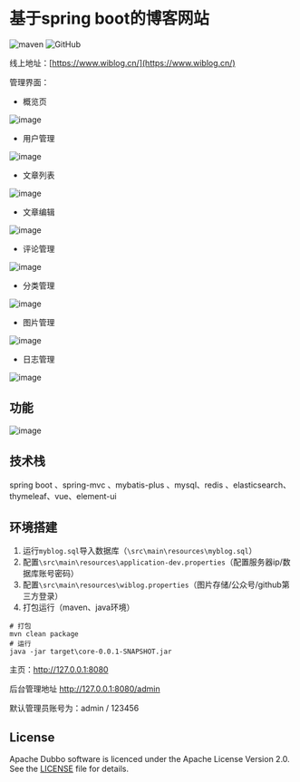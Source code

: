 # 基于spring boot的博客网站

![maven](https://img.shields.io/maven-central/v/org.apache.maven/apache-maven)
![GitHub](https://img.shields.io/github/license/weimin96/spring-boot-wiblog)

线上地址：[https://www.wiblog.cn/](https://www.wiblog.cn/)

管理界面：

- 概览页

![image](https://wiblog-1251822424.cos.ap-guangzhou.myqcloud.com/20200321220710-1.png)

- 用户管理

![image](https://wiblog-1251822424.cos.ap-guangzhou.myqcloud.com/20200321220716-2.png)

- 文章列表

![image](https://wiblog-1251822424.cos.ap-guangzhou.myqcloud.com/20200321220719-3.png)

- 文章编辑

![image](https://wiblog-1251822424.cos.ap-guangzhou.myqcloud.com/20200321220723-4.png)

- 评论管理

![image](https://wiblog-1251822424.cos.ap-guangzhou.myqcloud.com/20200321220730-5.png)

- 分类管理

![image](https://wiblog-1251822424.cos.ap-guangzhou.myqcloud.com/20200321220734-6.png)

- 图片管理

![image](https://wiblog-1251822424.cos.ap-guangzhou.myqcloud.com/20200321220737-7.png)

- 日志管理

![image](https://wiblog-1251822424.cos.ap-guangzhou.myqcloud.com/20200321220742-8.png)

## 功能

![image](https://wiblog-1251822424.cos.ap-guangzhou.myqcloud.com/20200321225642-9.png)

## 技术栈

spring boot 、spring-mvc 、mybatis-plus 、mysql、redis 、elasticsearch、thymeleaf、vue、element-ui

## 环境搭建

1. 运行`myblog.sql`导入数据库（`\src\main\resources\myblog.sql`）
2. 配置`\src\main\resources\application-dev.properties`（配置服务器ip/数据库账号密码）
3. 配置`\src\main\resources\wiblog.properties`（图片存储/公众号/github第三方登录）
4. 打包运行（maven、java环境）
```
# 打包
mvn clean package
# 运行
java -jar target\core-0.0.1-SNAPSHOT.jar
```

主页：http://127.0.0.1:8080

后台管理地址 http://127.0.0.1:8080/admin

默认管理员账号为：admin / 123456

## License

Apache Dubbo software is licenced under the Apache License Version 2.0. See the [LICENSE](https://github.com/apache/dubbo/blob/master/LICENSE) file for details.
